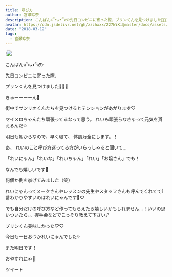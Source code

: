 ```yaml
---
title: 呼び方
author: 宮瀬玲奈
description: こんばんฅ՞•ﻌ•՞ฅﾜﾝ先日コンビニに寄った際、プリンくんを見つけました💓💓💓きゅーーーーん💓街中でサンリオくんたちを見つけるとテンションがあがります♡...
avatar: https://cdn.jsdelivr.net/gh/zzzhxxx/227WiKi@master/docs/assets/photo/avatar/reina.jpg
date: "2018-03-12"
tags:
  - 宮瀬玲奈
---
```


!![](https://cdn.jsdelivr.net/gh/zzzhxxx/227WiKi-image@master/blog-image/reina-2018-03-12_1.jpg)




こんばんฅ՞•ﻌ•՞ฅﾜﾝ







先日コンビニに寄った際、

プリンくんを見つけました💓💓💓







きゅーーーーん💓




街中でサンリオくんたちを見つけるとテンションがあがります♡



マイメロちゃんたち頑張ってるなって思う。
れいも頑張らなきゃって元気を貰えるんだ✩






明日も朝からなので、早く寝て、
体調万全にします。！











あ、
れいのこと呼び方迷ってる方がいらっしゃると聞いて...



「れいにゃん」「れいな」「れいちゃん」「れい」「お嬢さん」でも！

なんでも嬉しいです💓


何個か例を挙げてみました（笑）



れいにゃんってメークさんやレッスンの先生やスタッフさんも呼んでくれてて1番わかりやすいのはれいにゃんです👑♡



でも自分だけの呼び方など作ってもらえたら嬉しいかもしれません...！いいの思いついたら、、握手会などでこっそり教えて下さい♪














プリンくん美味しかった♡♡




今日も一日おつかれいにゃんでした✨


また明日です！


おやすれにゃ💓


ツイート



